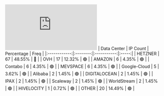 ![Diagramm](https://github.com/obajay/StateSync-snapshots/blob/main/Projects/Dymension/1/README.md)
| Data Center | IP Count | Percentage | Freq |
|:------------:|:--------:|:-----------:|:-----:|
| HETZNER | 67 | 48.55% | 🔴 |
| OVH | 17 | 12.32% | 🟢 |
| AMAZON | 6 | 4.35% | 🟢 |
| Contabo | 6 | 4.35% | 🟢 |
| MEVSPACE | 6 | 4.35% | 🟢 |
| Google-Cloud | 5 | 3.62% | 🟢 |
| Alibaba | 2 | 1.45% | 🟢 |
| DIGITALOCEAN | 2 | 1.45% | 🟢 |
| IPAX | 2 | 1.45% | 🟢 |
| Scaleway | 2 | 1.45% | 🟢 |
| WorldStream | 2 | 1.45% | 🟢 |
| HIVELOCITY | 1 | 0.72% | 🟢 |
| OTHER | 20 | 14.49% | 🟢 |